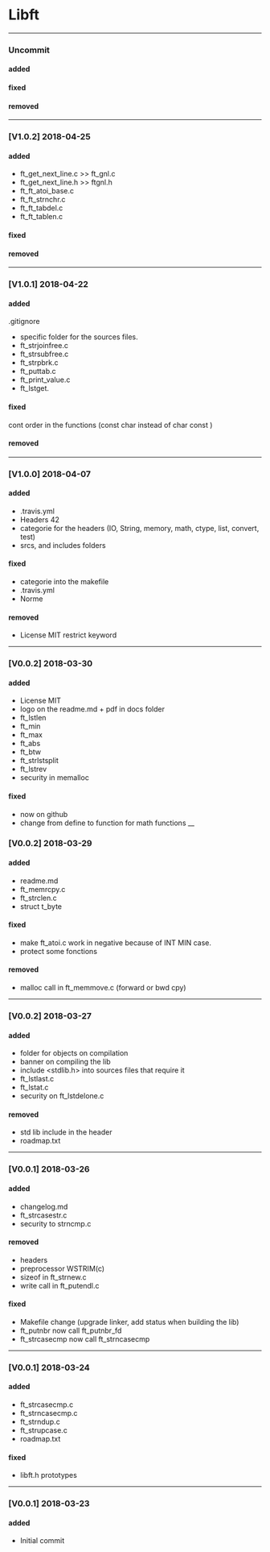 # Libft
___
### Uncommit
#### added
#### fixed
#### removed
___
### [V1.0.2] 2018-04-25
#### added
* ft\_get_next_line.c >> ft_gnl.c
* ft\_get_next_line.h >> ftgnl.h
* ft\_ft_atoi_base.c
* ft\_ft_strnchr.c
* ft\_ft_tabdel.c
* ft\_ft_tablen.c
#### fixed
#### removed
___
### [V1.0.1] 2018-04-22
#### added
.gitignore
* specific folder for the sources files.
* ft\_strjoinfree.c
* ft\_strsubfree.c
* ft\_strpbrk.c
* ft\_puttab.c
* ft\_print_value.c
* ft\_lstget.

#### fixed
cont order in the functions (const char instead of char const )
#### removed

___
### [V1.0.0] 2018-04-07
#### added
* .travis.yml
* Headers 42
* categorie for the headers (IO, String, memory, math, ctype, list, convert, test)
* srcs, and includes folders
#### fixed
* categorie into the makefile
* .travis.yml
* Norme
#### removed
* License MIT
restrict keyword
___
### [V0.0.2] 2018-03-30
#### added
* License MIT
* logo on the readme.md + pdf in docs folder
* ft\_lstlen
* ft\_min
* ft\_max
* ft\_abs
* ft\_btw
* ft\_strlstsplit
* ft\_lstrev
* security in memalloc
#### fixed
* now on github
* change from define to function for math functions
__
### [V0.0.2] 2018-03-29
#### added
* readme.md
* ft_memrcpy.c
* ft_strclen.c
* struct t_byte
#### fixed
* make ft_atoi.c work in negative because of INT MIN case. 
* protect some fonctions
#### removed
* malloc call in ft_memmove.c (forward or bwd cpy)
---
### [V0.0.2] 2018-03-27
#### added
* folder for objects on compilation
* banner on compiling the lib
* include <stdlib.h> into sources files that require it
* ft_lstlast.c
* ft_lstat.c
* security on ft_lstdelone.c
#### removed
* std lib include in the header
* roadmap.txt
___
### [V0.0.1] 2018-03-26
#### added
* changelog.md
* ft_strcasestr.c
* security to strncmp.c
#### removed
* headers
* preprocessor WSTRIM(c)
* sizeof in ft_strnew.c
* write call in ft_putendl.c
#### fixed
* Makefile change (upgrade linker, add status when building the lib)
* ft_putnbr now call ft_putnbr\_fd
* ft_strcasecmp now call ft_strncasecmp
___
### [V0.0.1] 2018-03-24
#### added
* ft_strcasecmp.c
* ft_strncasecmp.c
* ft_strndup.c
* ft_strupcase.c
* roadmap.txt
#### fixed
* libft.h prototypes
___
### [V0.0.1] 2018-03-23
#### added
* Initial commit
